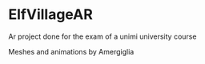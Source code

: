 # ElfVillageAR
Ar project done for the exam of a unimi university course

Meshes and animations by Amergiglia
